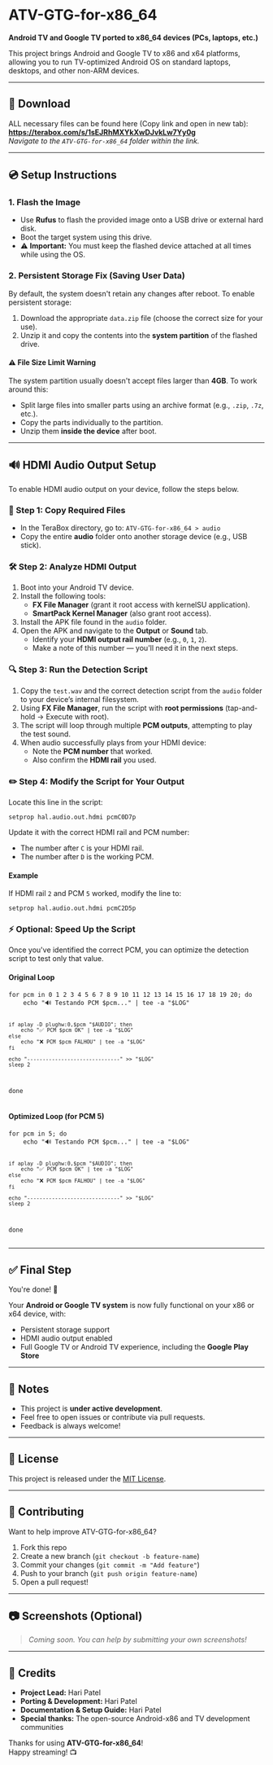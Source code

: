 

  <h1>ATV-GTG-for-x86_64</h1>
  <p><strong>Android TV and Google TV ported to x86_64 devices (PCs, laptops, etc.)</strong></p>

  <p>This project brings Android and Google TV to x86 and x64 platforms, allowing you to run TV-optimized Android OS on standard laptops, desktops, and other non-ARM devices.</p>

<hr>

<h2>🔗 Download</h2>
<p>
  ALL necessary files can be found here (Copy link and open in new tab):
  <strong>
    <a href="https://terabox.com/s/1sEJRhMXYkXwDJvkLw7Yy0g" target="_blank" rel="noopener noreferrer">
      https://terabox.com/s/1sEJRhMXYkXwDJvkLw7Yy0g
    </a>
  </strong>
  <br>
  <em>Navigate to the <code>ATV-GTG-for-x86_64</code> folder within the link.</em>
</p>

<hr>


  <h2>💿 Setup Instructions</h2>

  <h3>1. Flash the Image</h3>
  <ul>
    <li>Use <strong>Rufus</strong> to flash the provided image onto a USB drive or external hard disk.</li>
    <li>Boot the target system using this drive.</li>
    <li>⚠️ <strong>Important:</strong> You must keep the flashed device attached at all times while using the OS.</li>
  </ul>

  <h3>2. Persistent Storage Fix (Saving User Data)</h3>
  <p>By default, the system doesn't retain any changes after reboot. To enable persistent storage:</p>
  <ol>
    <li>Download the appropriate <code>data.zip</code> file (choose the correct size for your use).</li>
    <li>Unzip it and copy the contents into the <strong>system partition</strong> of the flashed drive.</li>
  </ol>

  <h4>⚠️ File Size Limit Warning</h4>
  <p>The system partition usually doesn't accept files larger than <strong>4GB</strong>. To work around this:</p>
  <ul>
    <li>Split large files into smaller parts using an archive format (e.g., <code>.zip</code>, <code>.7z</code>, etc.).</li>
    <li>Copy the parts individually to the partition.</li>
    <li>Unzip them <strong>inside the device</strong> after boot.</li>
  </ul>

  <hr>

  <h2>🔊 HDMI Audio Output Setup</h2>
  <p>To enable HDMI audio output on your device, follow the steps below.</p>

  <h3>📁 Step 1: Copy Required Files</h3>
  <ul>
    <li>In the TeraBox directory, go to: <code>ATV-GTG-for-x86_64 &gt; audio</code></li>
    <li>Copy the entire <strong>audio</strong> folder onto another storage device (e.g., USB stick).</li>
  </ul>

  <h3>🛠 Step 2: Analyze HDMI Output</h3>
  <ol>
    <li>Boot into your Android TV device.</li>
    <li>Install the following tools:
      <ul>
        <li><strong>FX File Manager</strong> (grant it root access with kernelSU application).</li>
        <li><strong>SmartPack Kernel Manager</strong> (also grant root access).</li>
      </ul>
    </li>
    <li>Install the APK file found in the <code>audio</code> folder.</li>
    <li>Open the APK and navigate to the <strong>Output</strong> or <strong>Sound</strong> tab.
      <ul>
        <li>Identify your <strong>HDMI output rail number</strong> (e.g., <code>0</code>, <code>1</code>, <code>2</code>).</li>
        <li>Make a note of this number — you'll need it in the next steps.</li>
      </ul>
    </li>
  </ol>

  <h3>🔍 Step 3: Run the Detection Script</h3>
  <ol>
    <li>Copy the <code>test.wav</code> and the correct detection script from the <code>audio</code> folder to your device’s internal filesystem.</li>
    <li>Using <strong>FX File Manager</strong>, run the script with <strong>root permissions</strong> (tap-and-hold → Execute with root).</li>
    <li>The script will loop through multiple <strong>PCM outputs</strong>, attempting to play the test sound.</li>
    <li>When audio successfully plays from your HDMI device:
      <ul>
        <li>Note the <strong>PCM number</strong> that worked.</li>
        <li>Also confirm the <strong>HDMI rail</strong> you used.</li>
      </ul>
    </li>
  </ol>

  <h3>✏️ Step 4: Modify the Script for Your Output</h3>
  <p>Locate this line in the script:</p>
  <pre><code>setprop hal.audio.out.hdmi pcmC0D7p</code></pre>

  <p>Update it with the correct HDMI rail and PCM number:</p>
  <ul>
    <li>The number after <code>C</code> is your HDMI rail.</li>
    <li>The number after <code>D</code> is the working PCM.</li>
  </ul>

  <h4>Example</h4>
  <p>If HDMI rail <code>2</code> and PCM <code>5</code> worked, modify the line to:</p>
  <pre><code>setprop hal.audio.out.hdmi pcmC2D5p</code></pre>

  <h3>⚡ Optional: Speed Up the Script</h3>
  <p>Once you've identified the correct PCM, you can optimize the detection script to test only that value.</p>

  <h4>Original Loop</h4>
  <pre><code>for pcm in 0 1 2 3 4 5 6 7 8 9 10 11 12 13 14 15 16 17 18 19 20; do
    echo "🔊 Testando PCM $pcm..." | tee -a "$LOG"

    if aplay -D plughw:0,$pcm "$AUDIO"; then
        echo "✅ PCM $pcm OK" | tee -a "$LOG"
    else
        echo "❌ PCM $pcm FALHOU" | tee -a "$LOG"
    fi

    echo "------------------------------" >> "$LOG"
    sleep 2
done</code></pre>

  <h4>Optimized Loop (for PCM 5)</h4>
  <pre><code>for pcm in 5; do
    echo "🔊 Testando PCM $pcm..." | tee -a "$LOG"

    if aplay -D plughw:0,$pcm "$AUDIO"; then
        echo "✅ PCM $pcm OK" | tee -a "$LOG"
    else
        echo "❌ PCM $pcm FALHOU" | tee -a "$LOG"
    fi

    echo "------------------------------" >> "$LOG"
    sleep 2
done</code></pre>

  <hr>

  <h2>✅ Final Step</h2>
  <p>You're done! 🎉</p>
  <p>Your <strong>Android or Google TV system</strong> is now fully functional on your x86 or x64 device, with:</p>
  <ul>
    <li>Persistent storage support</li>
    <li>HDMI audio output enabled</li>
    <li>Full Google TV or Android TV experience, including the <strong>Google Play Store</strong></li>
  </ul>

  <hr>

  <h2>📌 Notes</h2>
  <ul>
    <li>This project is <strong>under active development</strong>.</li>
    <li>Feel free to open issues or contribute via pull requests.</li>
    <li>Feedback is always welcome!</li>
  </ul>

  <hr>

  <h2>📜 License</h2>
  <p>This project is released under the <a href="#">MIT License</a>.</p>

  <hr>

  <h2>🤝 Contributing</h2>
  <p>Want to help improve ATV-GTG-for-x86_64?</p>
  <ol>
    <li>Fork this repo</li>
    <li>Create a new branch (<code>git checkout -b feature-name</code>)</li>
    <li>Commit your changes (<code>git commit -m "Add feature"</code>)</li>
    <li>Push to your branch (<code>git push origin feature-name</code>)</li>
    <li>Open a pull request!</li>
  </ol>

  <hr>

  <h2>📷 Screenshots (Optional)</h2>
  <blockquote>
    <p><em>Coming soon. You can help by submitting your own screenshots!</em></p>
  </blockquote>

  <hr>

  <h2>👥 Credits</h2>
  <ul>
    <li><strong>Project Lead:</strong> Hari Patel</li>
    <li><strong>Porting & Development:</strong> Hari Patel</li>
    <li><strong>Documentation & Setup Guide:</strong> Hari Patel</li>
    <li><strong>Special thanks:</strong> The open-source Android-x86 and TV development communities</li>
  </ul>

  <p>Thanks for using <strong>ATV-GTG-for-x86_64</strong>!<br>
  Happy streaming! 📺</p>

</body>
</html>
